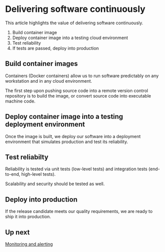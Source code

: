 # Delivering software continuously

This article highlights the value of delivering software continuously.

1. Build container image
2. Deploy container image into a testing cloud environment
3. Test reliability
4. If tests are passed, deploy into production

## Build container images

Containers (Docker containers) allow us to run software predictably on any workstation and in any cloud environment.

The first step upon pushing source code into a remote version control repository is to build the image, or convert source code into executable machine code.

## Deploy container image into a testing deployment environment

Once the image is built, we deploy our software into a deployment environment that simulates production and test its reliability.

## Test reliabilty

Reliability is tested via unit tests (low-level tests) and integration tests (end-to-end, high-level tests).

Scalability and security should be tested as well.

## Deploy into production

If the release candidate meets our quality requirements, we are ready to ship it into production.

## Up next

[Monitoring and alerting](/monitoring)
